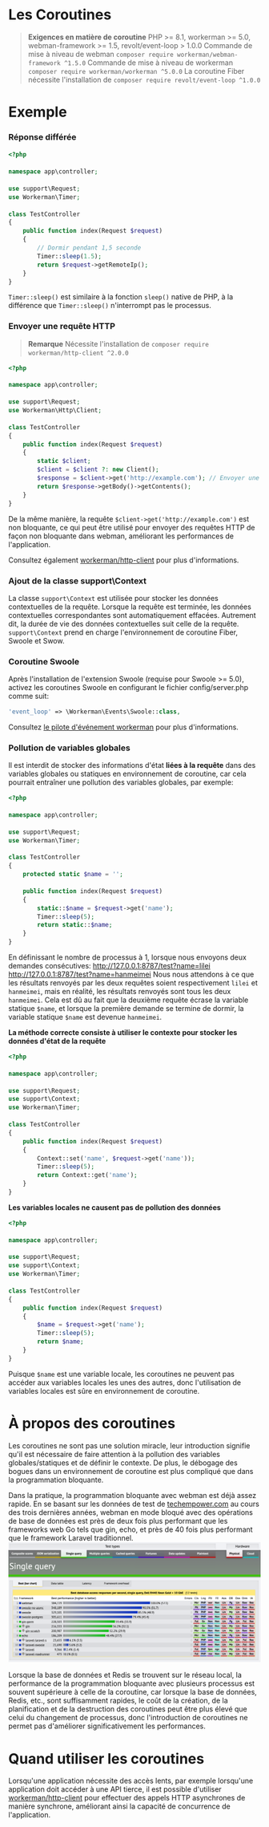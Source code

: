 # Les Coroutines

> **Exigences en matière de coroutine**
> PHP >= 8.1, workerman >= 5.0, webman-framework >= 1.5, revolt/event-loop > 1.0.0
> Commande de mise à niveau de webman `composer require workerman/webman-framework ^1.5.0`
> Commande de mise à niveau de workerman `composer require workerman/workerman ^5.0.0`
> La coroutine Fiber nécessite l'installation de `composer require revolt/event-loop ^1.0.0`

# Exemple
### Réponse différée

```php
<?php

namespace app\controller;

use support\Request;
use Workerman\Timer;

class TestController
{
    public function index(Request $request)
    {
        // Dormir pendant 1,5 seconde
        Timer::sleep(1.5);
        return $request->getRemoteIp();
    }
}
```
`Timer::sleep()` est similaire à la fonction `sleep()` native de PHP, à la différence que `Timer::sleep()` n'interrompt pas le processus.

### Envoyer une requête HTTP

> **Remarque**
> Nécessite l'installation de `composer require workerman/http-client ^2.0.0`

```php
<?php

namespace app\controller;

use support\Request;
use Workerman\Http\Client;

class TestController
{
    public function index(Request $request)
    {
        static $client;
        $client = $client ?: new Client();
        $response = $client->get('http://example.com'); // Envoyer une requête asynchrone de manière synchrone
        return $response->getBody()->getContents();
    }
}
```
De la même manière, la requête `$client->get('http://example.com')` est non bloquante, ce qui peut être utilisé pour envoyer des requêtes HTTP de façon non bloquante dans webman, améliorant les performances de l'application.

Consultez également [workerman/http-client](https://www.workerman.net/doc/workerman/components/workerman-http-client.html) pour plus d'informations.

### Ajout de la classe support\Context

La classe `support\Context` est utilisée pour stocker les données contextuelles de la requête. Lorsque la requête est terminée, les données contextuelles correspondantes sont automatiquement effacées. Autrement dit, la durée de vie des données contextuelles suit celle de la requête. `support\Context` prend en charge l'environnement de coroutine Fiber, Swoole et Swow.

### Coroutine Swoole

Après l'installation de l'extension Swoole (requise pour Swoole >= 5.0), activez les coroutines Swoole en configurant le fichier config/server.php comme suit:
```php
'event_loop' => \Workerman\Events\Swoole::class,
```

Consultez [le pilote d'événement workerman](https://www.workerman.net/doc/workerman/appendices/event.html) pour plus d'informations.

### Pollution de variables globales

Il est interdit de stocker des informations d'état **liées à la requête** dans des variables globales ou statiques en environnement de coroutine, car cela pourrait entraîner une pollution des variables globales, par exemple:

```php
<?php

namespace app\controller;

use support\Request;
use Workerman\Timer;

class TestController
{
    protected static $name = '';

    public function index(Request $request)
    {
        static::$name = $request->get('name');
        Timer::sleep(5);
        return static::$name;
    }
}
```

En définissant le nombre de processus à 1, lorsque nous envoyons deux demandes consécutives:
http://127.0.0.1:8787/test?name=lilei
http://127.0.0.1:8787/test?name=hanmeimei
Nous nous attendons à ce que les résultats renvoyés par les deux requêtes soient respectivement `lilei` et `hanmeimei`, mais en réalité, les résultats renvoyés sont tous les deux `hanmeimei`.
Cela est dû au fait que la deuxième requête écrase la variable statique `$name`, et lorsque la première demande se termine de dormir, la variable statique `$name` est devenue `hanmeimei`.

**La méthode correcte consiste à utiliser le contexte pour stocker les données d'état de la requête**
```php
<?php

namespace app\controller;

use support\Request;
use support\Context;
use Workerman\Timer;

class TestController
{
    public function index(Request $request)
    {
        Context::set('name', $request->get('name'));
        Timer::sleep(5);
        return Context::get('name');
    }
}
```

**Les variables locales ne causent pas de pollution des données**
```php
<?php

namespace app\controller;

use support\Request;
use support\Context;
use Workerman\Timer;

class TestController
{
    public function index(Request $request)
    {
        $name = $request->get('name');
        Timer::sleep(5);
        return $name;
    }
}
```
Puisque `$name` est une variable locale, les coroutines ne peuvent pas accéder aux variables locales les unes des autres, donc l'utilisation de variables locales est sûre en environnement de coroutine.

# À propos des coroutines
Les coroutines ne sont pas une solution miracle, leur introduction signifie qu'il est nécessaire de faire attention à la pollution des variables globales/statiques et de définir le contexte. De plus, le débogage des bogues dans un environnement de coroutine est plus compliqué que dans la programmation bloquante.

Dans la pratique, la programmation bloquante avec webman est déjà assez rapide. En se basant sur les données de test de [techempower.com](https://www.techempower.com/benchmarks/#section=data-r21&l=zijnjz-6bj&test=db&f=1ekg-cbcw-2t4w-27wr68-pc0-iv9slc-0-1ekgw-39g-kxs00-o0zk-4fu13d-2x8do8-2) au cours des trois dernières années, webman en mode bloqué avec des opérations de base de données est près de deux fois plus performant que les frameworks web Go tels que gin, echo, et près de 40 fois plus performant que le framework Laravel traditionnel.
![](../../assets/img/benchemarks-go-sw.png?)


Lorsque la base de données et Redis se trouvent sur le réseau local, la performance de la programmation bloquante avec plusieurs processus est souvent supérieure à celle de la coroutine, car lorsque la base de données, Redis, etc., sont suffisamment rapides, le coût de la création, de la planification et de la destruction des coroutines peut être plus élevé que celui du changement de processus, donc l'introduction de coroutines ne permet pas d'améliorer significativement les performances.

# Quand utiliser les coroutines
Lorsqu'une application nécessite des accès lents, par exemple lorsqu'une application doit accéder à une API tierce, il est possible d'utiliser [workerman/http-client](https://www.workerman.net/doc/workerman/components/workerman-http-client.html) pour effectuer des appels HTTP asynchrones de manière synchrone, améliorant ainsi la capacité de concurrence de l'application.
